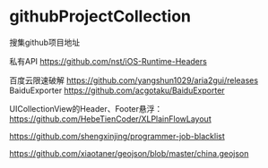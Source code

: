 # githubProjectCollection
搜集github项目地址

私有API https://github.com/nst/iOS-Runtime-Headers

百度云限速破解 https://github.com/yangshun1029/aria2gui/releases
BaiduExporter https://github.com/acgotaku/BaiduExporter

UICollectionView的Header、Footer悬浮：https://github.com/HebeTienCoder/XLPlainFlowLayout

https://github.com/shengxinjing/programmer-job-blacklist

https://github.com/xiaotaner/geojson/blob/master/china.geojson

